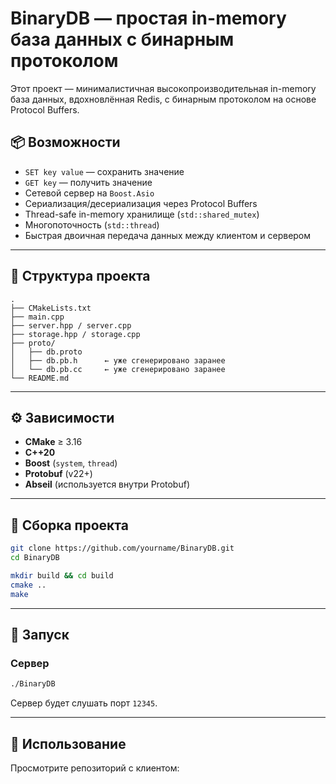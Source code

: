 # BinaryDB — простая in-memory база данных с бинарным протоколом

Этот проект — минималистичная высокопроизводительная in-memory база данных, вдохновлённая Redis, с бинарным протоколом на основе Protocol Buffers.

## 📦 Возможности

- `SET key value` — сохранить значение
- `GET key` — получить значение
- Сетевой сервер на `Boost.Asio`
- Сериализация/десериализация через Protocol Buffers
- Thread-safe in-memory хранилище (`std::shared_mutex`)
- Многопоточность (`std::thread`)
- Быстрая двоичная передача данных между клиентом и сервером

---

## 📁 Структура проекта

```
.
├── CMakeLists.txt
├── main.cpp
├── server.hpp / server.cpp
├── storage.hpp / storage.cpp
├── proto/
│   ├── db.proto
│   ├── db.pb.h      ← уже сгенерировано заранее
│   └── db.pb.cc     ← уже сгенерировано заранее
└── README.md
```

---

## ⚙️ Зависимости

- **CMake** ≥ 3.16
- **C++20**
- **Boost** (`system`, `thread`)
- **Protobuf** (v22+)
- **Abseil** (используется внутри Protobuf)

---

## 🔧 Сборка проекта

```bash
git clone https://github.com/yourname/BinaryDB.git
cd BinaryDB

mkdir build && cd build
cmake ..
make
```
---

## 🚀 Запуск

### Сервер

```bash
./BinaryDB
```

Сервер будет слушать порт `12345`.

---

## 🧪 Использование
Просмотрите репозиторий с клиентом: 




